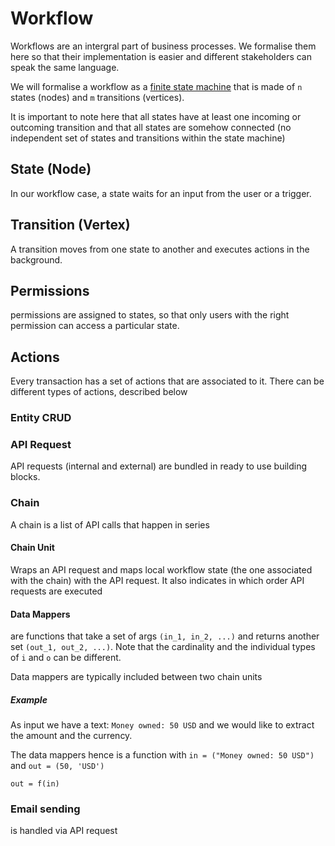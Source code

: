 # Workflow

Workflows are an intergral part of business processes. We formalise them here so that their implementation is easier and different stakeholders can speak the same language.

We will formalise a workflow as a [finite state machine](https://en.wikipedia.org/wiki/Finite-state_machine) that is made of `n` states (nodes) and `m` transitions (vertices).

It is important to note here that all states have at least one incoming or outcoming transition and that all states are somehow connected (no independent set of states and transitions within the state machine)

## State (Node)

In our workflow case, a state waits for an input from the user or a trigger.

## Transition (Vertex)

A transition moves from one state to another and executes actions in the background.

## Permissions

permissions are assigned to states, so that only users with the right permission can access a particular state.

## Actions

Every transaction has a set of actions that are associated to it. There can be different types of actions, described below

### Entity CRUD

### API Request

API requests (internal and external) are bundled in ready to use building blocks.

### Chain

A chain is a list of API calls that happen in series

#### Chain Unit

Wraps an API request and maps local workflow state (the one associated with the chain) with the API request. It also indicates in which order API requests are executed


#### Data Mappers

are functions that take a set of args `(in_1, in_2, ...)` and returns another set `(out_1, out_2, ...)`. Note that the cardinality and the individual types of `i` and `o` can be different.

Data mappers are typically included between two chain units

##### Example

As input we have a text: `Money owned: 50 USD` and we would like to extract the amount and the currency.

The data mappers hence is a function with `in = ("Money owned: 50 USD")` and `out = (50, 'USD')`

`out = f(in)`

### Email sending

is handled via API request

